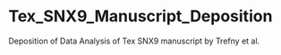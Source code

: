 # Tex_SNX9_Manuscript_Deposition
Deposition of Data Analysis of Tex SNX9 manuscript by Trefny et al. 

